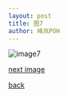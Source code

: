 ```yaml
---
layout: post
title: 图7
author: 峰岚POH
---
```


![image7](https://raw.githubusercontent.com/allforyanchen/allforyanchen.github.io/master/images/POH/7.jpg)


[next image](https://allforyanchen.github.io/2021/01/06/post-62-image8.html)

[back](https://allforyanchen.github.io/)
